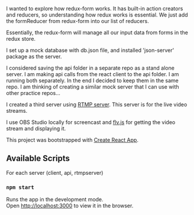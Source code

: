 I wanted to explore how redux-form works. It has built-in action creators and reducers, so understanding how redux works is essential.  We just add the formReducer from redux-form into our list of reducers. 

Essentially, the redux-form will manage all our input data from forms in the redux store.

I set up a mock database with db.json file, and installed  'json-server' package as the server.

I considered saving the api folder in a separate repo as a stand alone server. I am making api calls from the react client to the api folder.  I am running both separately.  In the end I decided to keep them in the same repo. I am thinking of creating a similar mock server that I can use with other practice repos...

I created a third server using [RTMP server](https://github.com/illuspas/Node-Media-Server). This server is for the live video streams.

I use OBS Studio locally for screencast and [flv.js](https://www.npmjs.com/package/flv.js) for getting the video stream and displaying it.

This project was bootstrapped with [Create React App](https://github.com/facebook/create-react-app).

## Available Scripts

For each server (client, api, rtmpserver) 

### `npm start`

Runs the app in the development mode.<br>
Open [http://localhost:3000](http://localhost:3000) to view it in the browser.

